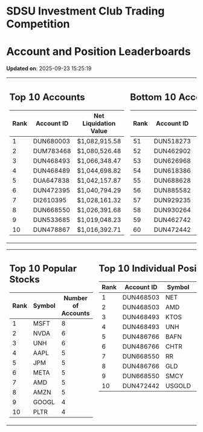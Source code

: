 # SDSU Investment Club Trading Competition 
 # Account and Position Leaderboards

**Updated on**: 2025-09-23 15:25:19

<table><tr><td valign="top">

## Top 10 Accounts
| Rank | Account ID | Net Liquidation Value |
|------|------------|-----------------------|
| 1 | DUN680003 | $1,082,915.58 |
| 2 | DUM783468 | $1,080,526.48 |
| 3 | DUN468493 | $1,066,348.47 |
| 4 | DUN468489 | $1,044,698.82 |
| 5 | DUA647838 | $1,042,157.87 |
| 6 | DUN472395 | $1,040,794.29 |
| 7 | DI2610395 | $1,028,161.32 |
| 8 | DUN668550 | $1,026,391.68 |
| 9 | DUN533685 | $1,019,048.23 |
| 10 | DUN478867 | $1,016,392.71 |

</td><td valign="top">

## Bottom 10 Accounts
| Rank | Account ID | Net Liquidation Value |
|------|------------|-----------------------|
| 51 | DUN518273 | $1,001,447.10 |
| 52 | DUN462902 | $1,001,410.12 |
| 53 | DUN626968 | $1,001,236.44 |
| 54 | DUN618386 | $1,001,236.44 |
| 55 | DUN688628 | $1,001,131.11 |
| 56 | DUN885582 | $1,000,604.46 |
| 57 | DUN929235 | $1,000,295.35 |
| 58 | DUN930264 | $999,558.85 |
| 59 | DUN462742 | $995,439.93 |
| 60 | DUN472442 | $851,336.22 |

</td></tr></table>

<table><tr><td valign="top">

## Top 10 Popular Stocks
| Rank | Symbol | Number of Accounts |
|------|--------|--------------------|
| 1 | MSFT | 8 |
| 2 | NVDA | 6 |
| 3 | UNH | 6 |
| 4 | AAPL | 5 |
| 5 | JPM | 5 |
| 6 | META | 5 |
| 7 | AMD | 5 |
| 8 | AMZN | 5 |
| 9 | GOOGL | 4 |
| 10 | PLTR | 4 |

</td><td valign="top">

## Top 10 Individual Positions
| Rank | Account ID | Symbol | Cost | Total Value |
|------|------------|--------|-----------|-------------|
| 1 | DUN468503 | NET | $2,222,350.22 | $2,222,350.22 |
| 2 | DUN468503 | AMD | $484,965.07 | $484,965.07 |
| 3 | DUN468493 | KTOS | $375,025.68 | $375,025.68 |
| 4 | DUN468493 | UNH | $200,003.43 | $200,003.43 |
| 5 | DUN486766 | BAFN | $150,086.61 | $150,086.61 |
| 6 | DUN486766 | CHTR | $150,002.80 | $150,002.80 |
| 7 | DUN668550 | RR | $137,487.66 | $137,487.66 |
| 8 | DUN486766 | GLD | $125,001.86 | $125,001.86 |
| 9 | DUN668550 | SMCY | $114,862.67 | $114,862.67 |
| 10 | DUN472442 | USGOLD | $109,327.10 | $109,327.10 |

</td></tr></table>
